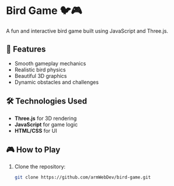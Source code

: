 # Bird Game 🐦🎮

A fun and interactive bird game built using JavaScript and Three.js.

## 🚀 Features
- Smooth gameplay mechanics  
- Realistic bird physics  
- Beautiful 3D graphics  
- Dynamic obstacles and challenges  

## 🛠️ Technologies Used
- **Three.js** for 3D rendering  
- **JavaScript** for game logic  
- **HTML/CSS** for UI  

## 🎮 How to Play
1. Clone the repository:
   ```sh
   git clone https://github.com/armWebDev/bird-game.git
